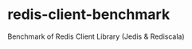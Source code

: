 redis-client-benchmark
======================

Benchmark of Redis Client Library (Jedis &amp; Rediscala)
